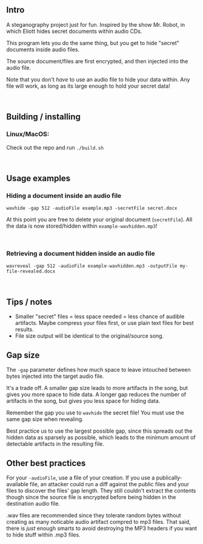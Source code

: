 ## Intro

A steganography project just for fun. Inspired by the show Mr. Robot, in which Eliott hides secret documents within audio CDs.  

This program lets you do the same thing, but you get to hide "secret" documents inside audio files.  

The source document/files are first encrypted, and then injected into the audio file.   

Note that you don't *have* to use an audio file to hide your data within. Any file will work, as long as its large enough to hold your secret data!  

&nbsp;

## Building / installing
### Linux/MacOS: 
Check out the repo and run `./build.sh`  

&nbsp;

## Usage examples
### Hiding a document inside an audio file
`wavhide -gap 512 -audioFile example.mp3 -secretFile secret.docx`

At this point you are free to delete your original document (`secretFile`). All the data is now stored/hidden within `example-wavhidden.mp3`!  

&nbsp;


### Retrieving a document hidden inside an audio file
`wavreveal -gap 512 -audioFile example-wavhidden.mp3 -outputFile my-file-revealed.docx`

&nbsp;


## Tips / notes
- Smaller "secret" files = less space needed = less chance of audible artifacts.  Maybe compress your files first, or use plain text files for best results.
- File size output will be identical to the original/source song.  


## Gap size
The `-gap` parameter defines how much space to leave intouched between bytes injected into the target audio file.

It's a trade off. A smaller gap size leads to more artifacts in the song, but gives you more space to hide data. A longer gap reduces the number of artifacts in the song, but gives you less space for hiding data.

Remember the gap you use to `wavhide` the secret file! You must use the same gap size when revealing. 

Best practice us to use the largest possible gap, since this spreads out the hidden data as sparsely as possible, which leads to the minimum amount of detectable artifacts in the resulting file. 


## Other best practices
For your `-audioFile`, use a file of your creation. If you use a publically-available file, an attacker could run a diff against the public files and your files to discover the files' gap length. They still couldn't extract the contents though since the source file is encrypted before being hidden in the destination audio file.

.wav files are recommended since they tolerate random bytes without creating as many noticable audio artifact compred to mp3 files. That said, there is *just* enough smarts to avoid destroying the MP3 headers if you want to hide stuff within .mp3 files. 
